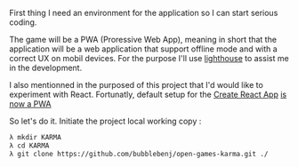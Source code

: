First thing I need an environment for the application so I can start serious coding.

The game will be a PWA (Proressive Web App), meaning in short that the application will be a web application that support offline mode and with a correct UX on mobil devices.
For the purpose I'll use [lighthouse](https://medium.com/@addyosmani/progressive-web-apps-with-react-js-part-i-introduction-50679aef2b12) to assist me in the development.

I also mentionned in the purposed of this project that I'd would like to experiment with React.
Fortunatly, default setup for the [Create React App](https://reactjs.org/blog/2016/07/22/create-apps-with-no-configuration.html) [is now a PWA](https://reactjs.org/blog/2017/05/18/whats-new-in-create-react-app.html#progressive-web-apps-by-default)

So let's do it.
Initiate the project local working copy :
``` bash
λ mkdir KARMA
λ cd KARMA
λ git clone https://github.com/bubblebenj/open-games-karma.git ./
```
